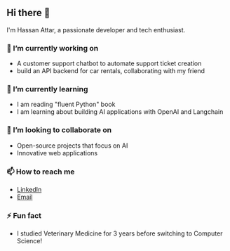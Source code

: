 ## Hi there 👋

I'm Hassan Attar, a passionate developer and tech enthusiast.

### 🔭 I’m currently working on
- A customer support chatbot to automate support ticket creation
- build an API backend for car rentals, collaborating with my friend

### 🌱 I’m currently learning
- I am reading "fluent Python" book
- I am learning about building AI applications with OpenAI and Langchain

### 👯 I’m looking to collaborate on
- Open-source projects that focus on AI
- Innovative web applications

### 📫 How to reach me
- [LinkedIn](https://www.linkedin.com/in/hassanattar/)
- [Email](mailto:info@hassanattar.com)

### ⚡ Fun fact
- I studied Veterinary Medicine for 3 years before switching to Computer Science!
<!--
**hassan-attar/hassan-attar** is a ✨ _special_ ✨ repository because its `README.md` (this file) appears on your GitHub profile.

Here are some ideas to get you started:

- 🔭 I’m currently working on ...
- 🌱 I’m currently learning ...
- 👯 I’m looking to collaborate on ...
- 🤔 I’m looking for help with ...
- 💬 Ask me about ...
- 📫 How to reach me: ...
- 😄 Pronouns: ...
- ⚡ Fun fact: ...
-->
